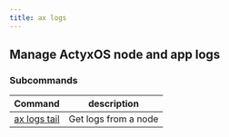 ```yaml
---
title: ax logs
---
```


## Manage ActyxOS node and app logs

### Subcommands

Command                      | description|
-----------------------------|------------|
[ax logs tail](tail.md) | Get logs from a node |
